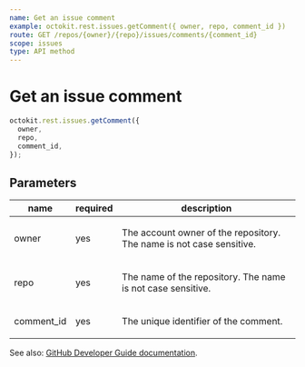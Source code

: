 ```yaml
---
name: Get an issue comment
example: octokit.rest.issues.getComment({ owner, repo, comment_id })
route: GET /repos/{owner}/{repo}/issues/comments/{comment_id}
scope: issues
type: API method
---
```


# Get an issue comment

```js
octokit.rest.issues.getComment({
  owner,
  repo,
  comment_id,
});
```

## Parameters

<table>
  <thead>
    <tr>
      <th>name</th>
      <th>required</th>
      <th>description</th>
    </tr>
  </thead>
  <tbody>
    <tr><td>owner</td><td>yes</td><td>

The account owner of the repository. The name is not case sensitive.

</td></tr>
<tr><td>repo</td><td>yes</td><td>

The name of the repository. The name is not case sensitive.

</td></tr>
<tr><td>comment_id</td><td>yes</td><td>

The unique identifier of the comment.

</td></tr>
  </tbody>
</table>

See also: [GitHub Developer Guide documentation](https://docs.github.com/enterprise-cloud@latest//rest/reference/issues#get-an-issue-comment).
